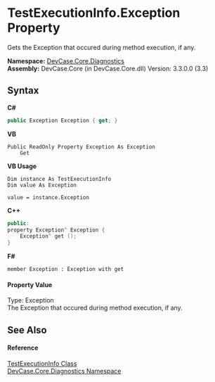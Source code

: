 # TestExecutionInfo.Exception Property 
 

Gets the Exception that occured during method execution, if any.

**Namespace:**&nbsp;<a href="N_DevCase_Core_Diagnostics">DevCase.Core.Diagnostics</a><br />**Assembly:**&nbsp;DevCase.Core (in DevCase.Core.dll) Version: 3.3.0.0 (3.3)

## Syntax

**C#**<br />
``` C#
public Exception Exception { get; }
```

**VB**<br />
``` VB
Public ReadOnly Property Exception As Exception
	Get
```

**VB Usage**<br />
``` VB Usage
Dim instance As TestExecutionInfo
Dim value As Exception

value = instance.Exception

```

**C++**<br />
``` C++
public:
property Exception^ Exception {
	Exception^ get ();
}
```

**F#**<br />
``` F#
member Exception : Exception with get

```


#### Property Value
Type: Exception<br />The Exception that occured during method execution, if any.

## See Also


#### Reference
<a href="T_DevCase_Core_Diagnostics_TestExecutionInfo">TestExecutionInfo Class</a><br /><a href="N_DevCase_Core_Diagnostics">DevCase.Core.Diagnostics Namespace</a><br />